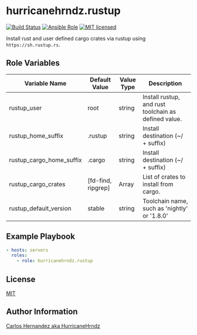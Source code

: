 # hurricanehrndz.rustup

[![Build Status][action-badge]][action-link]
[![Ansible Role][ansible-badge]][ansible-link]
[![MIT licensed](https://img.shields.io/badge/license-MIT-blue.svg?style=for-the-badge)](https://raw.githubusercontent.com/hurricanehrndz/ansible-rustup/master/LICENSE)

Install rust and user defined cargo crates via rustup using `https://sh.rustup.rs`.

## Role Variables

| Variable Name            | Default Value      | Value Type | Description                                          |
| ------------------------ | ------------------ | ---------- | ---------------------------------------------------- |
| rustup_user              | root               | string     | Install rustup, and rust toolchain as defined value. |
| rustup_home_suffix       | .rustup            | string     | Install destination (~/ + suffix)                    |
| rustup_cargo_home_suffix | .cargo             | string     | Install destination (~/ + suffix)                    |
| rustup_cargo_crates      | [fd-find, ripgrep] | Array      | List of crates to install from cargo.                |
| rustup_default_version   | stable             | string     | Toolchain name, such as 'nightly' or '1.8.0'         |

## Example Playbook

```yaml
- hosts: servers
  roles:
    - role: hurricanehrndz.rustup
```

## License

[MIT](LICENSE)

## Author Information

[Carlos Hernandez aka HurricaneHrndz](https://github.com/hurricanehrndz)

[ansible-badge]: https://img.shields.io/ansible/role/d/44247?style=for-the-badge
[ansible-link]: https://galaxy.ansible.com/hurricanehrndz/rustup
[action-badge]: https://img.shields.io/github/workflow/status/hurricanehrndz/ansible-rustup/CI?style=for-the-badge
[action-link]: https://github.com/hurricanehrndz/ansible-rustup/actions?query=workflow%3ACI

